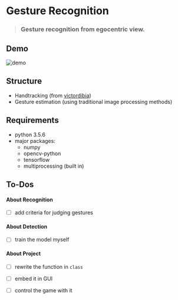 # Gesture Recognition
> ### Gesture recognition from egocentric view.

## Demo
![demo](demo.gif)

## Structure
* Handtracking (from [victordibia](https://github.com/victordibia/handtracking))
* Gesture estimation (using traditional image processing methods)

## Requirements
* python 3.5.6
* major packages:
    - numpy
    - opencv-python
    - tensorflow
    - multiprocessing (built in)

## To-Dos
#### About Recognition
- [ ] add criteria for judging gestures
#### About Detection
- [ ] train the model myself
#### About Project
- [ ] rewrite the function in `class`
- [ ] embed it in GUI
- [ ] control the game with it

